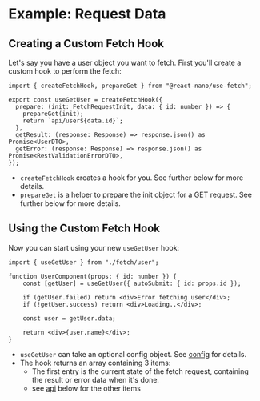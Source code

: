 # Example: Request Data

## Creating a Custom Fetch Hook

Let's say you have a user object you want to fetch. First you'll create a custom hook to perform the fetch:

```tsx
import { createFetchHook, prepareGet } from "@react-nano/use-fetch";

export const useGetUser = createFetchHook({
  prepare: (init: FetchRequestInit, data: { id: number }) => {
    prepareGet(init);
    return `api/user${data.id}`;
  },
  getResult: (response: Response) => response.json() as Promise<UserDTO>,
  getError: (response: Response) => response.json() as Promise<RestValidationErrorDTO>,
});
```

- `createFetchHook` creates a hook for you. See further below for more details.
- `prepareGet` is a helper to prepare the init object for a GET request. See further below for more details.

## Using the Custom Fetch Hook

Now you can start using your new `useGetUser` hook:

```tsx
import { useGetUser } from "./fetch/user";

function UserComponent(props: { id: number }) {
    const [getUser] = useGetUser({ autoSubmit: { id: props.id });

    if (getUser.failed) return <div>Error fetching user</div>;
    if (!getUser.success) return <div>Loading..</div>;

    const user = getUser.data;

    return <div>{user.name}</div>;
}
```

- `useGetUser` can take an optional config object. See [config](./config.md) for details.
- The hook returns an array containing 3 items:
  - The first entry is the current state of the fetch request, containing the result or error data when it's done.
  - see [api](./api.md) below for the other items
